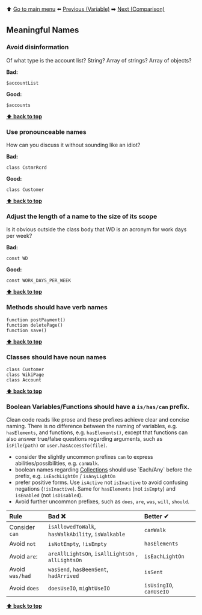 ⬆️ [Go to main menu](../README.md) ⬅️ [Previous (Variable)](variables.md) ➡️ [Next (Comparison)](comparison.md)

## Meaningful Names


### Avoid disinformation
Of what type is the account list? String? Array of strings? Array of objects?

**Bad:**
```
$accountList
```

**Good:**
```
$accounts
```

**[⬆ back to top](#meaningful-names)**

### Use pronounceable names
How can you discuss it without sounding like an idiot?

**Bad:**
```
class CstmrRcrd
```

**Good:**
```
class Customer
```

**[⬆ back to top](#meaningful-names)**

### Adjust the length of a name to the size of its scope
Is it obvious outside the class body that WD is an acronym for work days per week?

**Bad:**
```
const WD
```
**Good:**
```
const WORK_DAYS_PER_WEEK
```

**[⬆ back to top](#meaningful-names)**

### Methods should have verb names
```
function postPayment()
function deletePage()
function save()
```

**[⬆ back to top](#meaningful-names)**

### Classes should have noun names
```
class Customer
class WikiPage
class Account
```

**[⬆ back to top](#meaningful-names)**

### Boolean Variables/Functions should have a `is/has/can` prefix.
Clean code reads like prose and these prefixes achieve clear and concise naming.
There is no difference between the naming of variables, e.g. `hasElements`, and functions, e.g. `hasElements()`, except that functions can also answer true/false questions regarding arguments, such as `isFile(path)` or `user.hasAccessTo(file)`.

<!-- Variable Example: `hasElements`, `isUsingIO`<br>
Function examples: `hasElements()`, `isFile(path)`, `user.hasAccessTo(file)` -->

* consider the slightly uncommon prefixes `can` to express abilities/possibilities, e.g. `canWalk`.
* boolean names regarding [Collections](https://en.wikipedia.org/wiki/Collection_(abstract_data_type)) should use `Each/Any` before the prefix, e.g. `isEachLightOn` / `isAnyLightOn`
* prefer positive forms. Use `isActive` not `isInactive` to avoid confusing negations  (`!isInactive`). Same for `hasElements` (not `isEmpty`) and `isEnabled` (not `isDisabled`).
* Avoid further uncommon prefixes, such as `does`, `are`, `was`, `will`, `should`.


| Rule           | Bad ❌                                            | Better ✔    | 
|:---------------|:--------------------------------------------------|:------------|
| Consider `can` | `isAllowedToWalk`, `hasWalkAbility`, `isWalkable` | `canWalk`        |
| Avoid `not`    | `isNotEmpty`, `!isEmpty`                          | `hasElements`    |
| Avoid `are`:   | `areAllLightsOn`, `isAllLightsOn` , `allLightsOn` | `isEachLightOn` |
| Avoid `was/had`| `wasSend`, `hasBeenSent`, `hadArrived`            | `isSent`         |
| Avoid `does`   | `doesUseIO`, `mightUseIO`      | `isUsingIO`, `canUseIO` |

**[⬆ back to top](#meaningful-names)**

